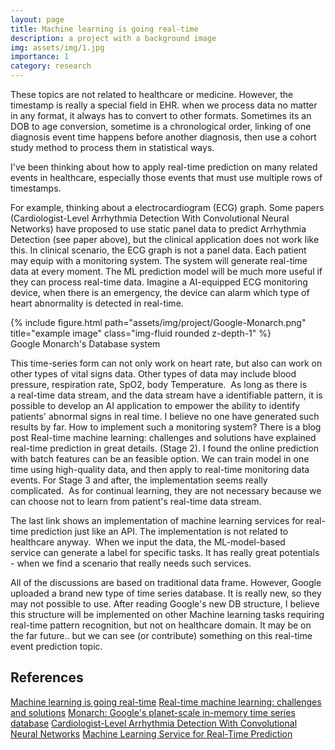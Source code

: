 ```yaml
---
layout: page
title: Machine learning is going real-time
description: a project with a background image
img: assets/img/1.jpg
importance: 1
category: research
---
```


These topics are not related to healthcare or medicine. However, the timestamp is really a special field in EHR. when we process data no matter in any format, it always has to convert to other formats. Sometimes its an DOB to age conversion, sometime is a chronological order, linking of one diagnosis event time happens before another diagnosis, then use a cohort study method to process them in statistical ways. 

I've been thinking about how to apply real-time prediction on many related events in healthcare, especially those events that must use multiple rows of timestamps.

For example, thinking about a electrocardiogram (ECG) graph. Some papers (Cardiologist-Level Arrhythmia Detection With Convolutional Neural Networks) have proposed to use static panel data to predict Arrhythmia Detection (see paper above), but the clinical application does not work like this. In clinical scenario, the ECG graph is not a panel data. Each patient may equip with a monitoring system. The system will generate real-time data at every moment. The ML prediction model will be much more useful if they can process real-time data. Imagine a AI-equipped ECG monitoring device, when there is an emergency, the device can alarm which type of heart abnormality is detected in real-time.

<div class="row">
    <div class="col-sm mt-3 mt-md-0">
        {% include figure.html path="assets/img/project/Google-Monarch.png" title="example image" class="img-fluid rounded z-depth-1" %}
    </div>
</div>
<div class="caption">
    Google Monarch's Database system
</div>

This time-series form can not only work on heart rate, but also can work on other types of vital signs data. Other types of data may include blood pressure, respiration rate, SpO2, body Temperature.  As long as there is a real-time data stream, and the data stream have a identifiable pattern, it is possible to develop an AI application to empower the ability to identify patients' abnormal signs in real time. I believe no one have generated such results by far. How to implement such a monitoring system? There is a blog post Real-time machine learning: challenges and solutions have explained real-time prediction in great details. (Stage 2). I found the online prediction with batch features can be an feasible option. We can train model in one time using high-quality data, and then apply to real-time monitoring data events. For Stage 3 and after, the implementation seems really complicated.  As for continual learning, they are not necessary because we can choose not to learn from patient's real-time data stream. 

The last link shows an implementation of machine learning services for real-time prediction just like an API. The implementation is not related to healthcare anyway.  When we input the data, the ML-model-based service can generate a label for specific tasks. It has really great potentials - when we find a scenario that really needs such services. 

All of the discussions are based on traditional data frame. However, Google uploaded a brand new type of time series database. It is really new, so they may not possible to use. After reading Google's new DB structure, I believe this structure will be implemented on other Machine learning tasks requiring real-time pattern recognition, but not on healthcare domain. It may be on the far future.. but we can see (or contribute) something on this real-time event prediction topic.

## References
[Machine learning is going real-time](https://huyenchip.com/2020/12/27/real-time-machine-learning.html)
[Real-time machine learning: challenges and solutions](https://huyenchip.com/2022/01/02/real-time-machine-learning-challenges-and-solutions.html)
[Monarch: Google's planet-scale in-memory time series database](https://www.vldb.org/pvldb/vol13/p3181-adams.pdf)
[Cardiologist-Level Arrhythmia Detection With Convolutional Neural Networks](https://stanfordmlgroup.github.io/projects/ecg/)
[Machine Learning Service for Real-Time Prediction](https://towardsdatascience.com/machine-learning-service-for-real-time-prediction-9f18d585a5e0)
